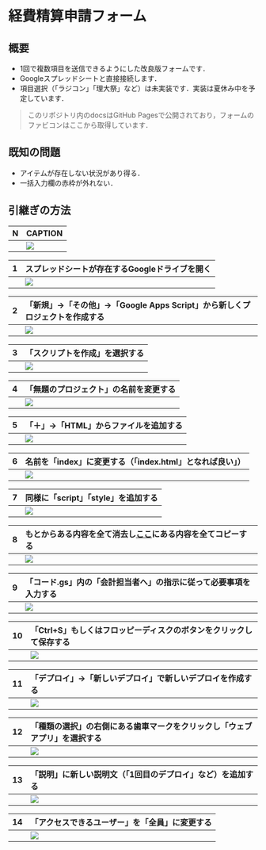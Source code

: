 # 経費精算申請フォーム

## 概要
- 1回で複数項目を送信できるようにした改良版フォームです．
- Googleスプレッドシートと直接接続します．
- 項目選択（「ラジコン」「理大祭」など）は未実装です．実装は夏休み中を予定しています．
> このリポジトリ内のdocsはGitHub Pagesで公開されており，フォームのファビコンはここから取得しています．

## 既知の問題
- アイテムが存在しない状況があり得る．
- 一括入力欄の赤枠が外れない．

## 引継ぎの方法

|N|CAPTION|
|:--|:--|
||<img src="https://file.51pptmoban.com/d/file/2023/06/04/b3925630992729172938c08655e5cfd0.jpg" style="max-height=500px;">|

|1|スプレッドシートが存在するGoogleドライブを開く|
|:--|:--|
||<img src="https://file.51pptmoban.com/d/file/2023/06/04/b3925630992729172938c08655e5cfd0.jpg" style="max-height=500px;">|

|2|「新規」→「その他」→「Google Apps Script」から新しくプロジェクトを作成する|
|:--|:--|
||<img src="https://file.51pptmoban.com/d/file/2023/06/04/b3925630992729172938c08655e5cfd0.jpg" style="max-height=500px;">|

|3|「スクリプトを作成」を選択する|
|:--|:--|
||<img src="https://file.51pptmoban.com/d/file/2023/06/04/b3925630992729172938c08655e5cfd0.jpg" style="max-height=500px;">|

|4|「無題のプロジェクト」の名前を変更する|
|:--|:--|
||<img src="https://file.51pptmoban.com/d/file/2023/06/04/b3925630992729172938c08655e5cfd0.jpg" style="max-height=500px;">|

|5|「＋」→「HTML」からファイルを追加する|
|:--|:--|
||<img src="https://file.51pptmoban.com/d/file/2023/06/04/b3925630992729172938c08655e5cfd0.jpg" style="max-height=500px;">|

|6|名前を「index」に変更する（「index.html」となれば良い」）|
|:--|:--|
||<img src="https://file.51pptmoban.com/d/file/2023/06/04/b3925630992729172938c08655e5cfd0.jpg" style="max-height=500px;">|

|7|同様に「script」「style」を追加する|
|:--|:--|
||<img src="https://file.51pptmoban.com/d/file/2023/06/04/b3925630992729172938c08655e5cfd0.jpg" style="max-height=500px;">|

|8|もとからある内容を全て消去し[ここ](/src)にある内容を全てコピーする|
|:--|:--|
||<img src="https://file.51pptmoban.com/d/file/2023/06/04/b3925630992729172938c08655e5cfd0.jpg" style="max-height=500px;">|

|9|「コード.gs」内の「会計担当者へ」の指示に従って必要事項を入力する|
|:--|:--|
||<img src="https://file.51pptmoban.com/d/file/2023/06/04/b3925630992729172938c08655e5cfd0.jpg" style="max-height=500px;">|

|10|「Ctrl+S」もしくはフロッピーディスクのボタンをクリックして保存する|
|:--|:--|
||<img src="https://file.51pptmoban.com/d/file/2023/06/04/b3925630992729172938c08655e5cfd0.jpg" style="max-height=500px;">|

|11|「デプロイ」→「新しいデプロイ」で新しいデプロイを作成する|
|:--|:--|
||<img src="https://file.51pptmoban.com/d/file/2023/06/04/b3925630992729172938c08655e5cfd0.jpg" style="max-height=500px;">|

|12|「種類の選択」の右側にある歯車マークをクリックし「ウェブアプリ」を選択する|
|:--|:--|
||<img src="https://file.51pptmoban.com/d/file/2023/06/04/b3925630992729172938c08655e5cfd0.jpg" style="max-height=500px;">|

|13|「説明」に新しい説明文（「1回目のデプロイ」など）を追加する|
|:--|:--|
||<img src="https://file.51pptmoban.com/d/file/2023/06/04/b3925630992729172938c08655e5cfd0.jpg" style="max-height=500px;">|

|14|「アクセスできるユーザー」を「全員」に変更する|
|:--|:--|
||<img src="https://file.51pptmoban.com/d/file/2023/06/04/b3925630992729172938c08655e5cfd0.jpg" style="max-height=500px;">|
